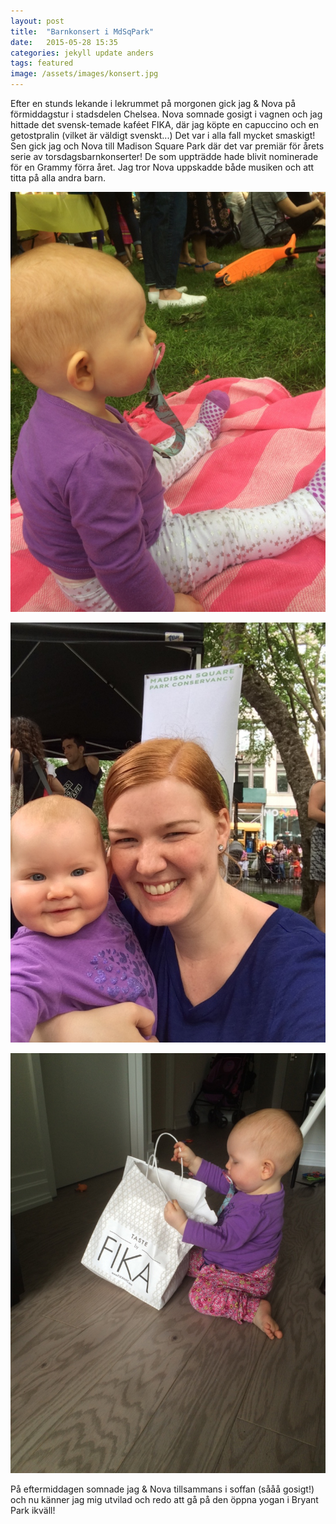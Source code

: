 ```yaml
---
layout: post
title:  "Barnkonsert i MdSqPark"
date:   2015-05-28 15:35
categories: jekyll update anders
tags: featured
image: /assets/images/konsert.jpg
---
```

Efter en stunds lekande i lekrummet på morgonen gick jag & Nova på förmiddagstur i stadsdelen Chelsea. Nova somnade gosigt i vagnen och jag hittade det svensk-temade kaféet FIKA, där jag köpte en capuccino och en getostpralin (vilket är väldigt svenskt...) Det var i alla fall mycket smaskigt! Sen gick jag och Nova till Madison Square Park där det var premiär för årets serie av torsdagsbarnkonserter! De som uppträdde hade blivit nominerade för en Grammy förra året. Jag tror Nova uppskadde både musiken och att titta på alla andra barn.

![](/assets/images/tittakonsert.jpg "")

![](/assets/images/fridanovakonsert.jpg "")

![Nova fick leka med FIKA påsen när vi kommit hem](/assets/images/fika.jpg "")

På eftermiddagen somnade jag & Nova tillsammans i soffan (sååå gosigt!) och nu känner jag mig utvilad och redo att gå på den öppna yogan i Bryant Park ikväll!











